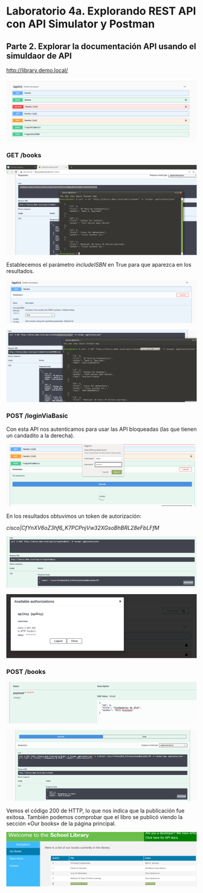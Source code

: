 # Laboratorio 4a. Explorando REST API con API Simulator y Postman

## Parte 2. Explorar la documentación API usando el simuldaor de API

http://library.demo.local/

![](pics_gifs/2023-01-18-23-10-35.png)

### GET /books

![](pics_gifs/2023-01-18-22-13-05.png)

Establecemos el parámetro _includeISBN_ en True para que aparezca en los resultados.

![](pics_gifs/2023-01-18-22-18-08.png)

![](pics_gifs/2023-01-18-22-17-14.png)

### POST /loginViaBasic

Con esta API nos autenticamos para usar las API bloqueadas (las que tienen un candadito a la derecha).

![](pics_gifs/2023-01-18-23-14-37.png)

En los resultados obtuvimos un token de autorización:

_cisco|CfYnXV6oZ3hf6_K7PCPnjVw32XGsoBhBRL28eFbLFfM_

![](pics_gifs/2023-01-18-23-19-38.png)



![](pics_gifs/2023-01-18-23-18-18.png)

### POST /books

![](pics_gifs/2023-01-18-23-27-53.png)

![](pics_gifs/2023-01-18-23-28-08.png)

Vemos el código 200 de HTTP, lo que nos indica que la publicación fue exitosa. También podemos comprobar que el libro se publicó viendo la sección «Our books» de la página principal.

![](pics_gifs/2023-01-18-23-36-04.png)


